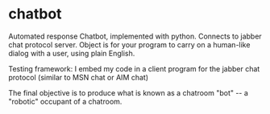 chatbot
=======

Automated response Chatbot, implemented with python. Connects to jabber chat protocol server.
Object is for your program to carry on a human-like dialog with a user, using plain English.

Testing framework: I embed my code in a client program for the jabber chat protocol (similar to MSN chat or AIM chat)

The final objective is to produce what is known as a chatroom "bot" -- a "robotic" occupant of a chatroom.

